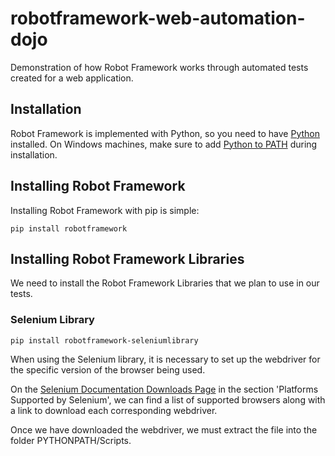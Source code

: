 # robotframework-web-automation-dojo

Demonstration of how Robot Framework works through automated tests created for a web application.

## Installation

Robot Framework is implemented with Python, so you need to have [Python](https://www.python.org/downloads/) installed.
On Windows machines, make sure to add [Python to PATH](https://docs.python.org/3/using/windows.html#the-full-installer) during installation.

## Installing Robot Framework

Installing Robot Framework with pip is simple:

```{shell}
pip install robotframework
```


## Installing Robot Framework Libraries

We need to install the Robot Framework Libraries that we plan to use in our tests.

### Selenium Library

```{shell}
pip install robotframework-seleniumlibrary
```

When using the Selenium library, it is necessary to set up the webdriver for the specific version of the browser being used.

On the [Selenium Documentation Downloads Page](https://www.selenium.dev/downloads/) in the section 'Platforms Supported by Selenium', we can find a list of supported browsers along with a link to download each corresponding webdriver.

Once we have downloaded the webdriver, we must extract the file into the folder PYTHONPATH/Scripts.